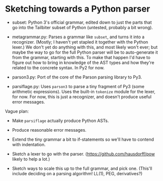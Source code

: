# Sketching towards a Python parser

* subset: Python 3's official grammar, edited down to just the parts
  that go into the Tailbiter subset of Python (untested, probably a
  bit wrong).

* metagrammar.py: Parses a grammar like `subset`, and turns it into a
  recognizer. (Mostly; I haven't yet stapled it together with the
  Python lexer.) We don't yet do anything with this, and most likely
  won't ever; but maybe the way to go for the full Python parser will
  be to auto-generate it from the grammar, starting with this. To make
  that happen I'd have to figure out how to bring in knowledge of the
  AST types and how they're related to the concrete syntax. In Py2 for
  now.

* parson3.py: Port of the core of the Parson parsing library to Py3.

* parsiflage.py: Uses `parson3` to parse a tiny fragment of Py3 (some
  arithmetic expressions). Uses the built-in `tokenize` module for the
  lexer, for now. For now, this is just a recognizer, and doesn't
  produce useful error messages.

Vague plan: 

* Make `parsiflage` actually produce Python ASTs.

* Produce reasonable error messages.

* Extend the tiny grammar a bit to if-statements so we'll have to
  contend with indentation.

* Sketch a lexer to go with the
  parser. (https://github.com/hausdorff/pow likely to help a lot.)

* Sketch ways to scale this up to the full grammar, and pick one.
  (This'll include deciding on a parsing algorithm! LL(1), PEG,
  derivatives?)
